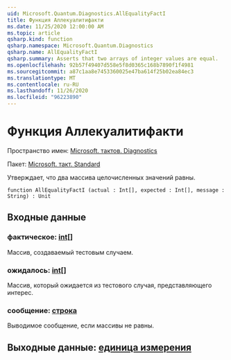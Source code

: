 ```yaml
---
uid: Microsoft.Quantum.Diagnostics.AllEqualityFactI
title: Функция Аллекуалитифакти
ms.date: 11/25/2020 12:00:00 AM
ms.topic: article
qsharp.kind: function
qsharp.namespace: Microsoft.Quantum.Diagnostics
qsharp.name: AllEqualityFactI
qsharp.summary: Asserts that two arrays of integer values are equal.
ms.openlocfilehash: 92b57f49407d558e5f8d0365c168b7890f1f4981
ms.sourcegitcommit: a87c1aa8e7453360025e47ba614f25b02ea84ec3
ms.translationtype: MT
ms.contentlocale: ru-RU
ms.lasthandoff: 11/26/2020
ms.locfileid: "96223890"
---
```

# <a name="allequalityfacti-function"></a>Функция Аллекуалитифакти

Пространство имен: [Microsoft. тактов. Diagnostics](xref:Microsoft.Quantum.Diagnostics)

Пакет: [Microsoft. такт. Standard](https://nuget.org/packages/Microsoft.Quantum.Standard)


Утверждает, что два массива целочисленных значений равны.

```qsharp
function AllEqualityFactI (actual : Int[], expected : Int[], message : String) : Unit
```


## <a name="input"></a>Входные данные

### <a name="actual--int"></a>фактическое: [int](xref:microsoft.quantum.lang-ref.int)[]

Массив, создаваемый тестовым случаем.


### <a name="expected--int"></a>ожидалось: [int](xref:microsoft.quantum.lang-ref.int)[]

Массив, который ожидается из тестового случая, представляющего интерес.


### <a name="message--string"></a>сообщение: [строка](xref:microsoft.quantum.lang-ref.string)

Выводимое сообщение, если массивы не равны.



## <a name="output--unit"></a>Выходные данные: [единица измерения](xref:microsoft.quantum.lang-ref.unit)

